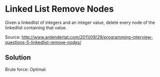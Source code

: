 # Linked List Remove Nodes

Given a linkedlist of integers and an integer value, delete every node of the linkedlist containing that value.

Source: http://www.ardendertat.com/2011/09/29/programming-interview-questions-5-linkedlist-remove-nodes/

## Solution

Brute force: 
Optimal: 